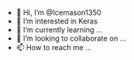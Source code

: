 - 👋 Hi, I’m @Icemason1350
- 👀 I’m interested in Keras
- 🌱 I’m currently learning ...
- 💞️ I’m looking to collaborate on ...
- 📫 How to reach me ...

<!---
Icemason1350/Icemason1350 is a ✨ special ✨ repository because its `README.md` (this file) appears on your GitHub profile.
You can click the Preview link to take a look at your changes.
--->
